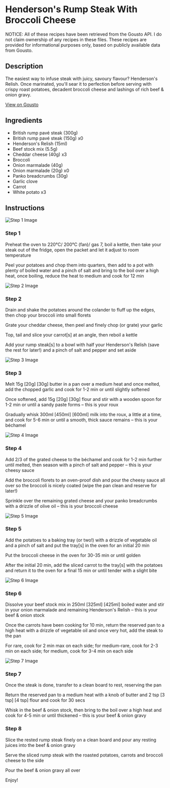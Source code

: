 # Henderson's Rump Steak With Broccoli Cheese

NOTICE: All of these recipes have been retrieved from the Gousto API. I do not claim ownership of any recipes in these files. These recipes are provided for informational purposes only, based on publicly available data from Gousto.

## Description

The easiest way to infuse steak with juicy, savoury flavour? Henderson's Relish. Once marinated, you'll sear it to perfection before serving with crispy roast potatoes, decadent broccoli cheese and lashings of rich beef & onion gravy.

[View on Gousto](https://www.gousto.co.uk/recipes/cookbook/hendersons-rump-steak-with-broccoli-cheese)

## Ingredients

- British rump pavé steak (300g)
- British rump pavé steak (150g) x0
- Henderson's Relish (15ml)
- Beef stock mix (5.5g)
- Cheddar cheese (40g) x3
- Broccoli
- Onion marmalade (40g)
- Onion marmalade (20g) x0
- Panko breadcrumbs (30g)
- Garlic clove
- Carrot
- White potato x3

## Instructions

![Step 1 Image](https://production-media.gousto.co.uk/cms/recipe-step-image/Step-1-1648543093821-x200.jpg)

### Step 1

Preheat the oven to 220°C/ 200°C (fan)/ gas 7, boil a kettle, then take your steak out of the fridge, open the packet and let it adjust to room temperature

Peel your potatoes and chop them into quarters, then add to a pot with plenty of boiled water and a pinch of salt and bring to the boil over a high heat, once boiling, reduce the heat to medium and cook for 12 min

![Step 2 Image](https://production-media.gousto.co.uk/cms/recipe-step-image/Step-2-1648543097991-x200.jpg)

### Step 2

Drain and shake the potatoes around the colander to fluff up the edges, then chop your broccoli into small florets

Grate your cheddar cheese, then peel and finely chop (or grate) your garlic

Top, tail and slice your carrot[s] at an angle, then reboil a kettle

Add your rump steak[s] to a bowl with half your Henderson's Relish (save the rest for later!) and a pinch of salt and pepper and set aside

![Step 3 Image](https://production-media.gousto.co.uk/cms/recipe-step-image/Step-3-1648543100130-x200.jpg)

### Step 3

Melt 15g<span class="text-purple"> [20g]</span> <span class="text-danger">[30g]</span> butter in a pan over a medium heat and once melted, add the chopped garlic and cook for 1-2 min or until slightly softened

Once softened, add 15g <span class="text-purple">[20g]</span><span class="text-danger"> [30g]</span> flour and stir with a wooden spoon for 1-2 min or until a sandy paste forms – this is your roux

Gradually whisk 300ml <span class="text-purple">[450ml]</span> <span class="text-danger">[600ml] </span>milk into the roux, a little at a time, and cook for 5-6 min or until a smooth, thick sauce remains – this is your béchamel

![Step 4 Image](https://production-media.gousto.co.uk/cms/recipe-step-image/Step-4-1648543103734-x200.jpg)

### Step 4

Add 2/3 of the grated cheese to the béchamel and cook for 1-2 min further until melted, then season with a pinch of salt and pepper – this is your cheesy sauce

Add the broccoli florets to an oven-proof dish and pour the cheesy sauce all over so the broccoli is nicely coated (wipe the pan clean and reserve for later!)

Sprinkle over the remaining grated cheese and your panko breadcrumbs with a drizzle of olive oil – this is your broccoli cheese

![Step 5 Image](https://production-media.gousto.co.uk/cms/recipe-step-image/Step-5-1648543106906-x200.jpg)

### Step 5

Add the potatoes to a baking tray (or two!) with a drizzle of vegetable oil and a pinch of salt and put the tray[s] in the oven for an initial 20 min

Put the broccoli cheese in the oven for 30-35 min or until golden

After the initial 20 min, add the sliced carrot to the tray[s]<span class="text-danger"> </span>with the potatoes and return it to the oven for a final 15 min or until tender with a slight bite

![Step 6 Image](https://production-media.gousto.co.uk/cms/recipe-step-image/Step-6-1648543110802-x200.jpg)

### Step 6

Dissolve your beef stock mix in 250ml <span class="text-purple">[325ml]</span> <span class="text-danger">[425ml]</span> boiled water and stir in your onion marmalade and remaining Henderson's Relish – this is your beef & onion stock

Once the carrots have been cooking for 10 min, return the reserved pan to a high heat with a drizzle of vegetable oil and once very hot, add the steak to the pan

For rare, cook for 2 min max on each side; for medium-rare, cook for 2-3 min on each side; for medium, cook for 3-4 min on each side

![Step 7 Image](https://production-media.gousto.co.uk/cms/recipe-step-image/Step-7-1648543113339-x200.jpg)

### Step 7

Once the steak is done, transfer to a clean board to rest, reserving the pan

Return the reserved pan to a medium heat with a knob of butter and 2 tsp <span class="text-purple">[3 tsp]</span> <span class="text-danger">[4 tsp]</span> flour and cook for 30 secs

Whisk in the beef & onion stock, then bring to the boil over a high heat and cook for 4-5 min or until thickened – this is your beef & onion gravy

### Step 8

Slice the rested rump steak finely on a clean board and pour any resting juices into the beef & onion gravy

Serve the sliced rump steak with the roasted potatoes, carrots and broccoli cheese to the side

Pour the beef & onion gravy all over

Enjoy!

